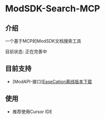 # ModSDK-Search-MCP

## 介绍

一个基于MCP的ModSDK文档搜索工具

目前状态: 正在完善中

## 目前支持

- [ModAPI-接口][EaseCation离线版本下载](https://github.com/EaseCation/netease-modsdk-wiki)

## 使用

- 推荐使用Cursor IDE



